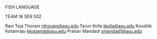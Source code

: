 FISH LANGUAGE

TEAM 16
SER 502

Ravi Teja Thoram  nthoram@asu.edu
Tarun Kolla tkolla@asu.edu
Koushik Kotamraju kkotamra@asu.edu
Pranav Mandadi  smandad1@asu.edu

